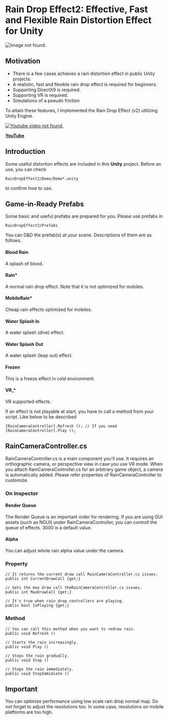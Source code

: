 # Rain Drop Effect2: Effective, Fast and Flexible Rain Distortion Effect for Unity

![Image not found.](https://github.com/EdoFrank/bin/raw/master/RainDropEffect2/rde1.jpg)

## Motivation
- There is a few cases achieves a rain distortion effect in public Unity projects. 
- A realistic, fast and flexible rain drop effect is required for beginners.
- Supporting DirectX9 is required.
- Supporting VR is required.
- Simulations of a pseudo friction 

To attain these features, I implemented the Rain Drop Effect (v2) utilizing Unity Engine.



[![Youtube video not found.](http://img.youtube.com/vi/ulWFE8J8E94/0.jpg)](https://www.youtube.com/watch?v=ulWFE8J8E94)

 [**YouTube**](https://www.youtube.com/watch?v=ulWFE8J8E94)

## Introduction
Some useful distortion effects are included in this **Unity** project. Before an use, you can check

```
RainDropEffect2/Demo/Demo*.unity
```

to confirm how to use.

## Game-in-Ready Prefabs
Some basic and useful prefabs are prepared for you. Please use prefabs in

```
RainDropEffect2/Prefabs
```

You can D&D the prefab(s) at your scene. Descriptions of them are as follows.

#### Blood Rain
A splash of blood.

#### Rain*
A normal rain drop effect. Note that it is not optimized for mobiles.

#### MobileRain*
Cheap rain effects optimized for mobiles.

#### Water Splash In
A water splash (dive) effect.

#### Water Splash Out 
A water splash (leap out) effect.

#### Frozen
This is a freeze effect in cold environment.

#### VR_*
VR supported effects.

If an effect is not playable at start, you have to call a method from your script. Like below to be described


```csharp:
[RainCameraController].Refresh (); // If you need
[RainCameraController].Play (); 
```

## RainCameraController.cs
RainCameraController.cs is a main component you'll use. It requires an orthographic camera, or perspective view in case you use VR mode. 
When you attach RainCameraController.cs for an arbitrary game object, a camera is automatically added.
Please refer properties of RainCameraController to customize.

### On Inspector

#### Render Queue
The Render Queue is an important order for rendering. If you are using GUI assets (such as NGUI) under RainCameraController, you can controll the queue of effects. 3000 is a default value.
#### Alpha
You can adjust whole rain alpha value under the camera.

### Property

```csharp:
// It returns the current draw call RainCameraController.cs issues.
public int CurrentDrawCall {get;}

// Gets the max draw call theRainCameraController.cs issues.
public int MaxDrawCall {get;}

// It's true when rain drop controllers are playing.
public bool IsPlaying {get;}
```

### Method

```csharp:
// You can call this method when you want to redraw rain.
public void Refresh ()

// Starts the rain increasingly.
public void Play ()

// Stops the rain gradually.
public void Stop () 

// Stops the rain immediately.
public void StopImmidiate ()
```

## Important
You can optimize performance using low scale rain drop normal map.
Do not forget to adjust the resolutions too. In some case, resolutions on mobile platforms are too high.